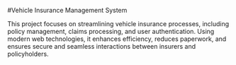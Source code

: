 #Vehicle Insurance Management System

This project focuses on streamlining vehicle insurance processes, including policy management, claims processing, and user authentication. Using modern web technologies, it enhances efficiency, reduces paperwork, and ensures secure and seamless interactions between insurers and policyholders.